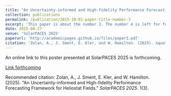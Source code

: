 ```yaml
---
title: "An Uncertainty-informed and High-fidelity Performance Forecasting Framework for Heliostat Fields"
collection: publications
permalink: /publication/2015-10-01-paper-title-number-3
excerpt: 'This paper is about the number 3. The number 4 is left for future work.'
date: 2025-08-27
venue: 'SolarPACES 2025'
paperurl: 'http://academicpages.github.io/files/paper3.pdf'
citation: 'Zolan, A., J. Sment, E. Kler, and W. Hamilton. (2025). &quot;An Uncertainty-informed and High-fidelity Performance Forecasting Framework for Heliostat Fields.&quot; <i>SolarPACES 2025</i>. 1(3).'
---
```

An online link to this poster presented at SolarPACES 2025 is forthcoming.

[Link forthcoming](http://academicpages.github.io/files/paper3.pdf)

Recommended citation: Zolan, A., J. Sment, E. Kler, and W. Hamilton. (2025). "An Uncertainty-informed and High-fidelity Performance Forecasting Framework for Heliostat Fields." <i>SolarPACES 2025</i>. 1(3).
